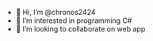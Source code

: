 - 👋 Hi, I’m @chronos2424
- 👀 I’m interested in programming C#
- 💞️ I’m looking to collaborate on web app

<!---
chronos2424/chronos2424 is a ✨ special ✨ repository because its `README.md` (this file) appears on your GitHub profile.
You can click the Preview link to take a look at your changes.
--->
